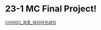 # 23-1 MC Final Project!
[다이어디_최종_와이어프레임](https://github.com/holsoo/Diadi/assets/85014114/1a9eb8a3-2850-4682-821e-b146e6e1cb23)


